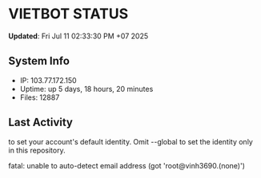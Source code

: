 # VIETBOT STATUS
**Updated**: Fri Jul 11 02:33:30 PM +07 2025

## System Info
- IP: 103.77.172.150
- Uptime: up 5 days, 18 hours, 20 minutes
- Files: 12887

## Last Activity

to set your account's default identity.
Omit --global to set the identity only in this repository.

fatal: unable to auto-detect email address (got 'root@vinh3690.(none)')
